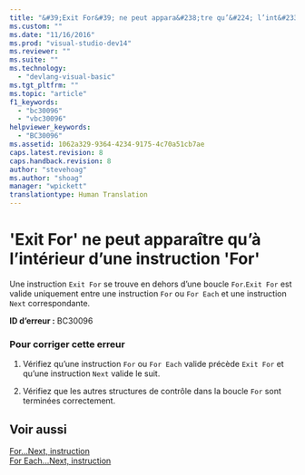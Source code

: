```yaml
---
title: "&#39;Exit For&#39; ne peut appara&#238;tre qu’&#224; l’int&#233;rieur d’une instruction &#39;For&#39; | Microsoft Docs"
ms.custom: ""
ms.date: "11/16/2016"
ms.prod: "visual-studio-dev14"
ms.reviewer: ""
ms.suite: ""
ms.technology: 
  - "devlang-visual-basic"
ms.tgt_pltfrm: ""
ms.topic: "article"
f1_keywords: 
  - "bc30096"
  - "vbc30096"
helpviewer_keywords: 
  - "BC30096"
ms.assetid: 1062a329-9364-4234-9175-4c70a51cb7ae
caps.latest.revision: 8
caps.handback.revision: 8
author: "stevehoag"
ms.author: "shoag"
manager: "wpickett"
translationtype: Human Translation
---
```

# &#39;Exit For&#39; ne peut appara&#238;tre qu’&#224; l’int&#233;rieur d’une instruction &#39;For&#39;
Une instruction `Exit For` se trouve en dehors d’une boucle `For`.`Exit For` est valide uniquement entre une instruction `For` ou `For Each` et une instruction `Next` correspondante.  
  
 **ID d’erreur :** BC30096  
  
### Pour corriger cette erreur  
  
1.  Vérifiez qu’une instruction `For` ou `For Each` valide précède `Exit For` et qu’une instruction `Next` valide le suit.  
  
2.  Vérifiez que les autres structures de contrôle dans la boucle `For` sont terminées correctement.  
  
## Voir aussi  
 [For...Next, instruction](../../visual-basic/language-reference/statements/for-next-statement.md)   
 [For Each...Next, instruction](../../visual-basic/language-reference/statements/for-each-next-statement.md)